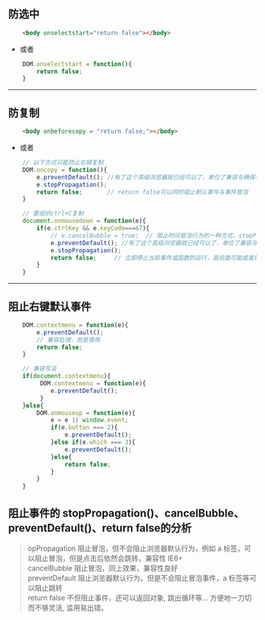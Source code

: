 ## 防选中

```html
    <body onselectstart="return false"></body>
```
-   或者
```js
    DOM.onselectstart = function(){
        return false;
    }
```
---

## 防复制

```html
    <body onbeforecopy = "return false;"></body>
```
-   或者
```js
    // 以下方式只能防止右键复制
    DOM.oncopy = function(){
        e.preventDefault(); //有了这个高级浏览器就已经可以了，单位了兼容与确保功能实现，加上下面两行；
        e.stopPropagation();
        return false;       // return false可以同时阻止默认事件与事件冒泡
    }

    // 要组织ctrl+C复制
    document.onmousedown = function(e){
        if(e.ctrlKey && e.keyCode===67){
            // e.cancelBubble = true;  // 阻止时间冒泡行为的一种方式，stopPropagation是另一种
            e.preventDefault(); //有了这个高级浏览器就已经可以了，单位了兼容与确保功能实现，加上下面两行；
            e.stopPropagation();
            return false;     // 立即停止当前事件或函数的运行，是后面可能或者将要触发的事件与行为统统阻止
        }
    }
```

---
## 阻止右键默认事件

```js
    DOM.contextmenu = function(e){
        e.preventDefault();
        // 兼容处理，但是慎用
        return false;
    }

    // 兼容写法
    if(document.contextmenu){
         DOM.contextmenu = function(e){
            e.preventDefault(); 
         }
    }else{
        DOM.onmouseup = function(e){
            e = e || window.event;
            if(e.button === 2){
                e.preventDefault();
            }else if(e.which === 3){
                e.preventDefault();
            }else{
                return false;
            }
        }   
    }
```

## 阻止事件的 stopPropagation()、cancelBubble、preventDefault()、return false的分析

>   opPropagation  阻止冒泡，但不会阻止浏览器默认行为，例如 a 标签，可以阻止冒泡，但是点击后依然会跳转，兼容性 IE6+<br>
>   cancelBubble  阻止冒泡，同上效果，兼容性良好<br>
>   preventDefault  阻止浏览器默认行为，但是不会阻止冒泡事件，a 标签等可以阻止跳转<br>
>   return false  不但阻止事件，还可以返回对象, 跳出循环等... 方便地一刀切而不够灵活, 滥用易出错。<br>